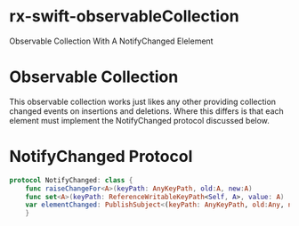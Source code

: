 # rx-swift-observableCollection
Observable Collection With A NotifyChanged Elelement


# Observable Collection

This observable collection works just likes any other providing collection changed events on insertions and deletions. Where this differs is that each element must implement the NotifyChanged protocol discussed below.

# NotifyChanged Protocol

```swift
protocol NotifyChanged: class {
	func raiseChangeFor<A>(keyPath: AnyKeyPath, old:A, new:A)
	func set<A>(keyPath: ReferenceWritableKeyPath<Self, A>, value: A)
	var elementChanged: PublishSubject<(keyPath: AnyKeyPath, old:Any, new:Any)>{ get }
    }
```